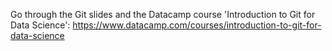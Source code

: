 Go through the Git slides and the Datacamp course 'Introduction to Git
for Data Science':
https://www.datacamp.com/courses/introduction-to-git-for-data-science
